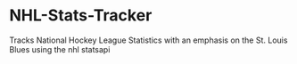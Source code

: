 # NHL-Stats-Tracker
Tracks National Hockey League Statistics with an emphasis on the St. Louis Blues using the nhl statsapi
